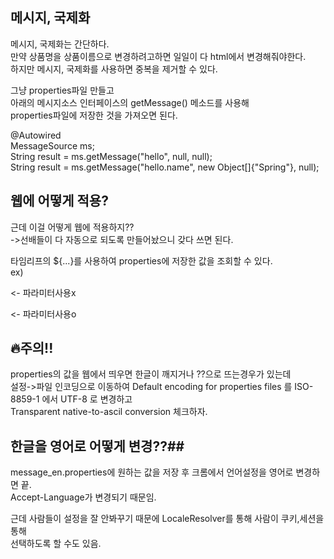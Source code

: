 ## 메시지, 국제화
메시지, 국제화는 간단하다.  
만약 상품명을 상품이름으로 변경하려고하면 일일이 다 html에서 변경해줘야한다.  
하지만 메시지, 국제화를 사용하면 중복을 제거할 수 있다.  

그냥 properties파일 만들고  
아래의 메시지소스 인터페이스의 getMessage() 메소드를 사용해   
properties파일에 저장한 것을 가져오면 된다.  

@Autowired  
MessageSource ms;  
String result = ms.getMessage("hello", null, null);  
String result = ms.getMessage("hello.name", new Object[]{"Spring"}, null);  


## 웹에 어떻게 적용?  
근데 이걸 어떻게 웹에 적용하지??  
->선배들이 다 자동으로 되도록 만들어놨으니 갖다 쓰면 된다.  

타임리프의 ${...}를 사용하여 properties에 저장한 값을 조회할 수 있다.  
ex) <div th:text="#{label.item}"></div>   <- 파라미터사용x  
<p th:text="#{hello.name(${item.itemName})}"></p>   <- 파라미터사용o  

## 🔥주의!!
properties의 값을 웹에서 띄우면 한글이 깨지거나 ??으로 뜨는경우가 있는데  
설정->파일 인코딩으로 이동하여 Default encoding for properties files 를 ISO-8859-1 에서 UTF-8 로 변경하고  
Transparent native-to-ascil conversion 체크하자.

## 한글을 영어로 어떻게 변경??##
message_en.properties에 원하는 값을 저장 후 크롬에서 언어설정을 영어로 변경하면 끝.  
Accept-Language가 변경되기 때문임.  

근데 사람들이 설정을 잘 안봐꾸기 때문에 LocaleResolver를 통해 사람이 쿠키,세션을 통해   
선택하도록 할 수도 있음.


